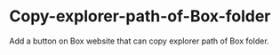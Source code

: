 # Copy-explorer-path-of-Box-folder
Add a button on Box website that can copy explorer path of Box folder.
